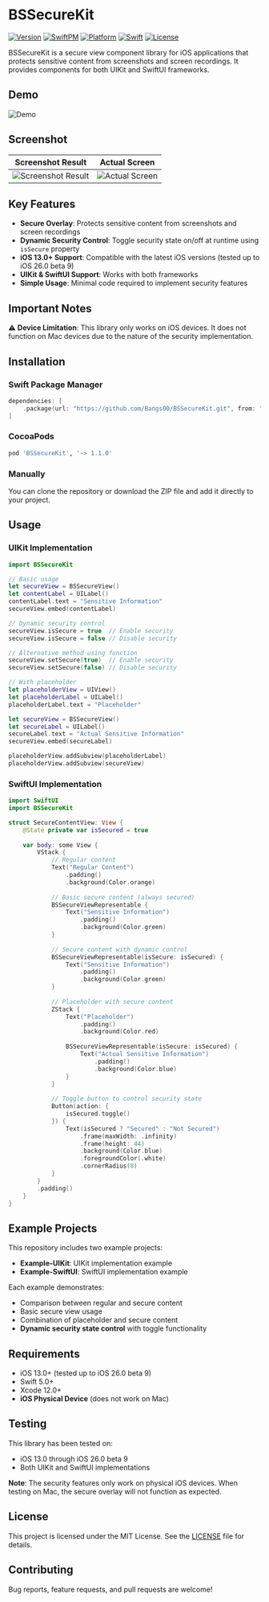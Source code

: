 # BSSecureKit

[![Version](https://img.shields.io/cocoapods/v/BSSecureKit.svg?style=flat)](https://cocoapods.org/pods/BSSecureKit)
[![SwiftPM](https://img.shields.io/badge/SPM-supported-DE5C43.svg?style=flat)](https://swift.org/package-manager/)
[![Platform](https://img.shields.io/badge/platform-iOS%2013.0+-blue.svg)](https://developer.apple.com/ios/)
[![Swift](https://img.shields.io/badge/swift-5.0+-orange.svg)](https://swift.org/)
[![License](https://img.shields.io/badge/license-MIT-green.svg)](LICENSE)

BSSecureKit is a secure view component library for iOS applications that protects sensitive content from screenshots and screen recordings.
It provides components for both UIKit and SwiftUI frameworks.

## Demo

![Demo](docs/gifs/demo.gif)

## Screenshot

| Screenshot Result | Actual Screen |
|----------------|---------------|
| ![Screenshot Result](docs/images/physical_device.png) | ![Actual Screen](docs/images/simulator.png) |

## Key Features

- **Secure Overlay**: Protects sensitive content from screenshots and screen recordings
- **Dynamic Security Control**: Toggle security state on/off at runtime using `isSecure` property
- **iOS 13.0+ Support**: Compatible with the latest iOS versions (tested up to iOS 26.0 beta 9)
- **UIKit & SwiftUI Support**: Works with both frameworks
- **Simple Usage**: Minimal code required to implement security features

## Important Notes

⚠️ **Device Limitation**: This library only works on iOS devices. It does not function on Mac devices due to the nature of the security implementation.

## Installation

### Swift Package Manager

```swift
dependencies: [
    .package(url: "https://github.com/Bangs00/BSSecureKit.git", from: "1.1.0")
]
```

### CocoaPods

```ruby
pod 'BSSecureKit', '~> 1.1.0'
```

### Manually

You can clone the repository or download the ZIP file and add it directly to your project.

## Usage

### UIKit Implementation

```swift
import BSSecureKit

// Basic usage
let secureView = BSSecureView()
let contentLabel = UILabel()
contentLabel.text = "Sensitive Information"
secureView.embed(contentLabel)

// Dynamic security control
secureView.isSecure = true  // Enable security
secureView.isSecure = false // Disable security

// Alternative method using function
secureView.setSecure(true)  // Enable security
secureView.setSecure(false) // Disable security

// With placeholder
let placeholderView = UIView()
let placeholderLabel = UILabel()
placeholderLabel.text = "Placeholder"

let secureView = BSSecureView()
let secureLabel = UILabel()
secureLabel.text = "Actual Sensitive Information"
secureView.embed(secureLabel)

placeholderView.addSubview(placeholderLabel)
placeholderView.addSubview(secureView)
```

### SwiftUI Implementation

```swift
import SwiftUI
import BSSecureKit

struct SecureContentView: View {
    @State private var isSecured = true
    
    var body: some View {
        VStack {
            // Regular content
            Text("Regular Content")
                .padding()
                .background(Color.orange)
            
            // Basic secure content (always secured)
            BSSecureViewRepresentable {
                Text("Sensitive Information")
                    .padding()
                    .background(Color.green)
            }
            
            // Secure content with dynamic control
            BSSecureViewRepresentable(isSecure: isSecured) {
                Text("Sensitive Information")
                    .padding()
                    .background(Color.green)
            }
            
            // Placeholder with secure content
            ZStack {
                Text("Placeholder")
                    .padding()
                    .background(Color.red)
                
                BSSecureViewRepresentable(isSecure: isSecured) {
                    Text("Actual Sensitive Information")
                        .padding()
                        .background(Color.blue)
                }
            }
            
            // Toggle button to control security state
            Button(action: {
                isSecured.toggle()
            }) {
                Text(isSecured ? "Secured" : "Not Secured")
                    .frame(maxWidth: .infinity)
                    .frame(height: 44)
                    .background(Color.blue)
                    .foregroundColor(.white)
                    .cornerRadius(8)
            }
        }
        .padding()
    }
}
```

## Example Projects

This repository includes two example projects:

- **Example-UIKit**: UIKit implementation example
- **Example-SwiftUI**: SwiftUI implementation example

Each example demonstrates:
- Comparison between regular and secure content
- Basic secure view usage
- Combination of placeholder and secure content
- **Dynamic security state control** with toggle functionality

## Requirements

- iOS 13.0+ (tested up to iOS 26.0 beta 9)
- Swift 5.0+
- Xcode 12.0+
- **iOS Physical Device** (does not work on Mac)

## Testing

This library has been tested on:
- iOS 13.0 through iOS 26.0 beta 9
- Both UIKit and SwiftUI implementations

**Note**: The security features only work on physical iOS devices. When testing on Mac, the secure overlay will not function as expected.

## License

This project is licensed under the MIT License. See the [LICENSE](LICENSE) file for details.

## Contributing

Bug reports, feature requests, and pull requests are welcome!